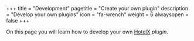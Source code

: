 +++
title = "Development"
pagetitle = "Create your own plugin"
description = "Develop your own plugins"
icon = "fa-wrench"
weight = 6
alwaysopen = false
+++

On this page you will learn how to develop your own [HotelX](/hotelx/) _plugin_.
